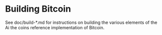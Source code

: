Building Bitcoin
================

See doc/build-*.md for instructions on building the various
elements of the Ai the coins reference implementation of Bitcoin.
